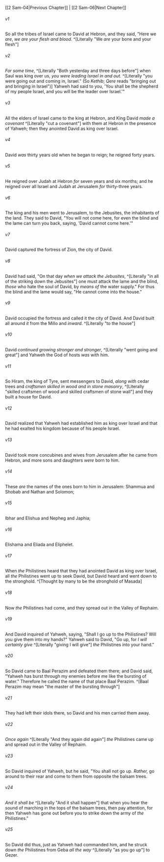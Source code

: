 ﻿---
aliases:
  - 2 Samuel 5
---

[[2 Sam-04|Previous Chapter]] | [[2 Sam-06|Next Chapter]]

###### v1
So all the tribes of Israel came to David at Hebron, and they said, "Here we _are_, _we are your flesh and blood_. ^[Literally "We _are_ your bone and your flesh"]

###### v2
_For some time_, ^[Literally "Both yesterday and three days before"] when Saul was king over us, _you were leading Israel in and out_. ^[Literally "you were going out and coming in, Israel." (So _Kethib_; _Qere_ reads "bringing out and bringing in Israel")] Yahweh had said to you, 'You shall be the shepherd of my people Israel, and you will be the leader over Israel.'"

###### v3
All the elders of Israel came to the king at Hebron, and King David _made a covenant_ ^[Literally "cut a covenant"] with them at Hebron in the presence of Yahweh; then they anointed David as king over Israel.

###### v4
David _was_ thirty years old when he began to reign; he reigned forty years.

###### v5
He reigned over Judah at Hebron _for_ seven years and six months; and he reigned over all Israel and Judah at Jerusalem _for_ thirty-three years.

###### v6
The king and his men went to Jerusalem, to the Jebusites, the inhabitants of the land. They said to David, "You will not come here, for even the blind and the lame can turn you back, saying, 'David cannot come here.'"

###### v7
David captured the fortress of Zion, the city of David.

###### v8
David had said, "On that day _when we attack the Jebusites_, ^[Literally "in all of the striking down the Jebusites"] one must attack the lame and the blind, _those_ who hate the soul of David, by _means of_ the water supply." For thus the blind and the lame would say, "He cannot come into the house."

###### v9
David occupied the fortress and called it the city of David. And David built all around _it_ from the Millo and _inward_. ^[Literally "to the house"]

###### v10
David _continued growing stronger and stronger_, ^[Literally "went going and great"] and Yahweh the God of hosts _was_ with him.

###### v11
So Hiram, the king of Tyre, sent messengers to David, _along with_ cedar trees and _craftsmen skilled in wood and in stone masonry_, ^[Literally "skilled craftsmen of wood and skilled craftsmen of stone wall"] and they built a house for David.

###### v12
David realized that Yahweh had established him as king over Israel and that he had exalted his kingdom because of his people Israel.

###### v13
David took more concubines and wives from Jerusalem after he came from Hebron, and more sons and daughters _were_ born to him.

###### v14
These _are_ the names of the ones born to him in Jerusalem: Shammua and Shobab and Nathan and Solomon;

###### v15
Ibhar and Elishua and Nepheg and Japhia;

###### v16
Elishama and Eliada and Eliphelet.

###### v17
When _the_ Philistines heard that they had anointed David as king over Israel, all _the_ Philistines went up to seek David, but David heard and went down to the stronghold. ^[Thought by many to be the stronghold of Masada]

###### v18
Now _the_ Philistines had come, and they spread out in the Valley of Rephaim.

###### v19
And David inquired of Yahweh, saying, "Shall I go up to the Philistines? Will you give them into my hands?" Yahweh said to David, "Go up, for _I will certainly give_ ^[Literally "giving I will give"] _the_ Philistines into your hand."

###### v20
So David came to Baal Perazim and defeated them there; and David said, "Yahweh has burst through my enemies before me like the bursting of water." Therefore he called the name of that place Baal Perazim. ^[Baal Perazim may mean "the master of the bursting through"]

###### v21
They had left their idols there, so David and his men carried them away.

###### v22
_Once again_ ^[Literally "And they again did again"] _the_ Philistines came up and spread out in the Valley of Rephaim.

###### v23
So David inquired of Yahweh, but he said, "You shall not go up. _Rather,_ go around to their rear and come to them from opposite the balsam trees.

###### v24
_And it shall be_ ^[Literally "And it shall happen"] that when you hear the sound of marching in the tops of the balsam trees, then pay attention, for then Yahweh has gone out before you to strike down the army of _the_ Philistines."

###### v25
So David did thus, just as Yahweh had commanded him, and he struck down _the_ Philistines from Geba _all the way_ ^[Literally "as you go up"] to Gezer.